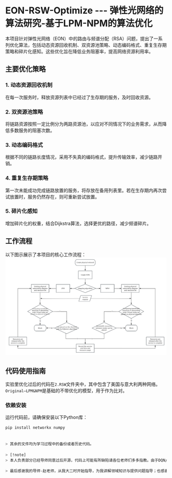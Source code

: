 # EON-RSW-Optimize --- 弹性光网络的算法研究-基于LPM-NPM的算法优化

本项目针对弹性光网络（EON）中的路由与频谱分配（RSA）问题，提出了一系列优化算法，包括动态资源回收机制、双资源池策略、动态编码格式、重复生存期策略和碎片化感知。这些优化旨在降低业务阻塞率，提高网络资源利用率。

## 主要优化策略

### 1. 动态资源回收机制
在每一次服务时，释放资源列表中已经过了生存期的服务，及时回收资源。

### 2. 双资源池策略
将链路资源按照一定比例分为两路资源池，以应对不同情况下的业务需求，从而降低多数服务的阻塞次数。

### 3. 动态编码格式
根据不同的链路长度情况，采用不失真的编码格式，提升传输效率，减少链路开销。

### 4. 重复生存期策略
第一次未能成功完成链路放置的服务，将存放在备用列表里。若在生存期内再次尝试放置时，服务仍然存在，则可重新尝试放置。

### 5. 碎片化感知
增加碎片化的权重，结合Dijkstra算法，选择更优的路径，减少频谱碎片。

## 工作流程

以下图示展示了本项目的核心工作流程：
![算法流程图](image.png)

## 代码使用指南

实验里优化过后的代码在`2.RSW`文件夹中，其中包含了美国与意大利两种网络。`Original—LPM&NPM`是基础的不带优化的模型，用于作为比对。

### 依赖安装
运行代码前，请确保安装以下Python库：
```bash
pip install networkx numpy


> 其余的文件均为学习过程中的备份或者历史代码。

> [!note]
> 本人负责部分已经导师同意过后开源，代码上可能有所缺陷请各位老师们多多指教。由于DQN/ILP部分并非我一人完成，组内讨论过后暂时不便全部公开，故留下了我学习时测试的代码

> 最后感谢我的导师-赵老师，从我大二时开始指导，为我讲解领域知识与提供问题指导；也感谢我的组里成员们，每次组会都会分享且提供新的思路，学长们也会为我提供专业的学习建议；也感谢上海工程技术大学电子电气工程学院，培养了我专业的基础知识与代码能力。笔者代码可能有部分错误，本人终究也还是光通信领域的小白，路漫漫其修远兮，我当继续不断学习与创新
